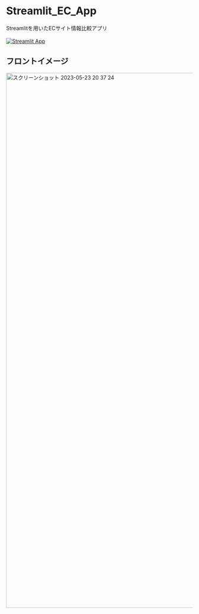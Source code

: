# Streamlit_EC_App
Streamlitを用いたECサイト情報比較アプリ <br><br>
[![Streamlit App](https://static.streamlit.io/badges/streamlit_badge_black_white.svg)](https://yugensato-streamlit-ec-app-app-6xnr84.streamlit.app/)

## フロントイメージ
<img width="1440" alt="スクリーンショット 2023-05-23 20 37 24" src="https://github.com/YugenSato/Streamlit_EC_App/assets/109504096/5a7ed910-77ca-4f45-b9f6-1f2e9cd41d9b">
